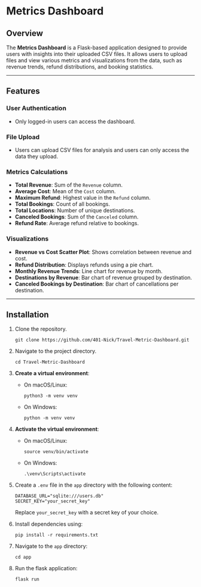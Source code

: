 # Metrics Dashboard

## Overview
The **Metrics Dashboard** is a Flask-based application designed to provide users with insights into their uploaded CSV files. It allows users to upload files and view various metrics and visualizations from the data, such as revenue trends, refund distributions, and booking statistics.

---

## Features

### User Authentication
- Only logged-in users can access the dashboard.

### File Upload
- Users can upload CSV files for analysis and users can only access the data they upload.

### Metrics Calculations
- **Total Revenue**: Sum of the `Revenue` column.
- **Average Cost**: Mean of the `Cost` column.
- **Maximum Refund**: Highest value in the `Refund` column.
- **Total Bookings**: Count of all bookings.
- **Total Locations**: Number of unique destinations.
- **Canceled Bookings**: Sum of the `Canceled` column.
- **Refund Rate**: Average refund relative to bookings.

### Visualizations
- **Revenue vs Cost Scatter Plot**: Shows correlation between revenue and cost.
- **Refund Distribution**: Displays refunds using a pie chart.
- **Monthly Revenue Trends**: Line chart for revenue by month.
- **Destinations by Revenue**: Bar chart of revenue grouped by destination.
- **Canceled Bookings by Destination**: Bar chart of cancellations per destination.

---

## Installation

1. Clone the repository.
   ```
   git clone https://github.com/401-Nick/Travel-Metric-Dashboard.git
   ```

2. Navigate to the project directory.
   ```
   cd Travel-Metric-Dashboard
   ```

3. **Create a virtual environment**:
   - On macOS/Linux:
     ```
     python3 -m venv venv
     ```
   - On Windows:
     ```
     python -m venv venv
     ```

4. **Activate the virtual environment**:
   - On macOS/Linux:
     ```
     source venv/bin/activate
     ```
   - On Windows:
     ```
     .\venv\Scripts\activate
     ```

5. Create a `.env` file in the `app` directory with the following content:
   ```
   DATABASE_URL="sqlite:///users.db"
   SECRET_KEY="your_secret_key"
   ```
   Replace `your_secret_key` with a secret key of your choice.

6. Install dependencies using:
   ```
   pip install -r requirements.txt
   ```

7. Navigate to the `app` directory:
   ```
   cd app
   ```

8. Run the flask application:
   ```
   flask run
   ```
